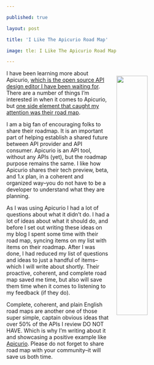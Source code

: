 ---
published: true
layout: post
title: 'I Like The Apicurio Road Map'
image: tle: I Like The Apicurio Road Map
---

<p><img src="https://s3.amazonaws.com/kinlane-productions2/apicurio/apicurio-road-map.png" align="right" width="40%" style="padding: 15px" />
<p>I have been learning more about Apicurio, <a href="http://apievangelist.com/2017/05/30/apicurio-is-the-open-source-api-editor-i-was-looking-for/">which is the open source API design editor I have been waiting for</a>. There are a number of things I’m interested in when it comes to Apicurio, but <a href="http://www.apicur.io/roadmap/">one side element that caught my attention was their road map</a>.

<p>I am a big fan of encouraging folks to share their roadmap. It is an important part of helping establish a shared future between API provider and API consumer. Apicurio is an API tool, without any APIs (yet), but the roadmap purpose remains the same. I like how Apicurio shares their tech preview, beta, and 1.x plan, in a coherent and organized way–you do not have to be a developer to understand what they are planning.

<p>As I was using Apicurio I had a lot of questions about what it didn’t do. I had a lot of ideas about what it should do, and before I set out writing these ideas on my blog I spent some time with their road map, syncing items on my list with items on their roadmap. After I was done, I had reduced my list of questions and ideas to just a handful of items–which I will write about shortly. Their proactive, coherent, and complete road map saved me time, but also will save them time when it comes to listening to my feedback (if they do).

<p>Complete, coherent, and plain English road maps are another one of those super simple, captain obvious ideas that over 50% of the APIs I review DO NOT HAVE. Which is why I’m writing about it and showcasing a positive example like <a href="http://www.apicur.io/">Apicurio</a>. Please do not forget to share road map with your community–it will save us both time.


